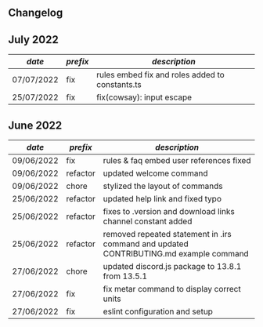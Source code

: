 ## Changelog

## July 2022
| *date*     | *prefix* | *description*                                   |
|------------|----------|-------------------------------------------------|
| 07/07/2022 | fix      | rules embed fix and roles added to constants.ts |
| 25/07/2022 | fix      | fix(cowsay): input escape                       |

## June 2022

| *date*     | *prefix* | *description*                                                                          |
|------------|----------|----------------------------------------------------------------------------------------|
| 09/06/2022 | fix      | rules & faq embed user references fixed                                                |
| 09/06/2022 | refactor | updated welcome command                                                                | 
| 09/06/2022 | chore    | stylized the layout of commands                                                        |
| 25/06/2022 | refactor | updated help link and fixed typo                                                       |
| 25/06/2022 | refactor | fixes to .version and download links channel constant added                            |
| 25/06/2022 | refactor | removed repeated statement in .irs command and updated CONTRIBUTING.md example command |
| 27/06/2022 | chore    | updated discord.js package to 13.8.1 from 13.5.1                                       |
| 27/06/2022 | fix      | fix metar command to display correct units                                             |
| 27/06/2022 | fix      | eslint configuration and setup                                                         |
